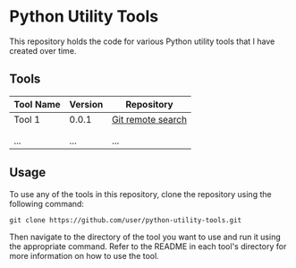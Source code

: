 # Python Utility Tools

This repository holds the code for various Python utility tools that I have created over time.

## Tools

| Tool Name | Version | Repository |
|-----------|---------|------------|
| Tool 1    | 0.0.1   | [Git remote search](https://github.com/captainion2119/py-utilities/tree/main/Git-remote-search) |
|     |   |  |
|     |    |  |
| ...       | ...     | ...        |

## Usage

To use any of the tools in this repository, clone the repository using the following command:

```
git clone https://github.com/user/python-utility-tools.git
```


Then navigate to the directory of the tool you want to use and run it using the appropriate command. Refer to the README in each tool's directory for more information on how to use the tool.
